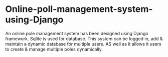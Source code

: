 # Online-poll-management-system-using-Django
An online pole management system has been designed using Django framework. 
Sqlite is used for database. This system can be logged in, add & maintain a 
dynamic database for multiple users. AS well as it allows it users to create 
& manage multiple poles dynamically.
